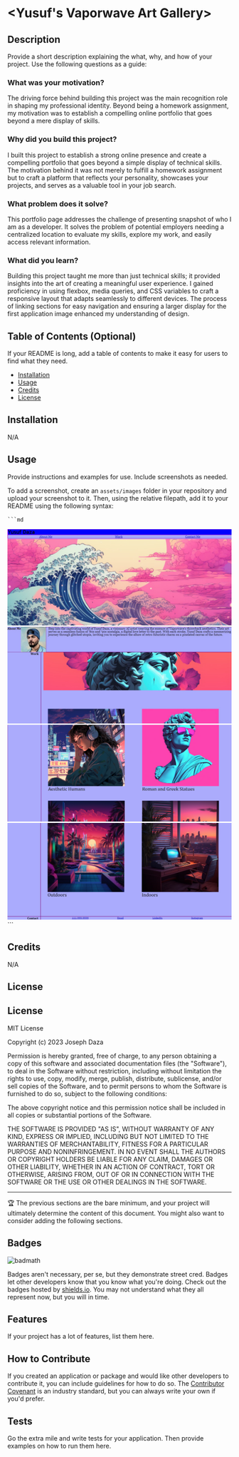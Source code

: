 # <Yusuf's Vaporwave Art Gallery>

## Description

Provide a short description explaining the what, why, and how of your project. Use the following questions as a guide:

### What was your motivation?
The driving force behind building this project was the main recognition role in shaping my professional identity. Beyond being a homework assignment, my motivation was to establish a compelling online portfolio that goes beyond a mere display of skills.

### Why did you build this project?
I built this project to establish a strong online presence and create a compelling portfolio that goes beyond a simple display of technical skills. The motivation behind it was not merely to fulfill a homework assignment but to craft a platform that reflects your personality, showcases your projects, and serves as a valuable tool in your job search. 

### What problem does it solve?
This portfolio page addresses the challenge of presenting snapshot of who I am as a developer. It solves the problem of potential employers needing a centralized location to evaluate my skills, explore my work, and easily access relevant information.

### What did you learn?
Building this project taught me more than just technical skills; it provided insights into the art of creating a meaningful user experience. I gained proficiency in using flexbox, media queries, and CSS variables to craft a responsive layout that adapts seamlessly to different devices. The process of linking sections for easy navigation and ensuring a larger display for the first application image enhanced my understanding of design.

## Table of Contents (Optional)

If your README is long, add a table of contents to make it easy for users to find what they need.

- [Installation](#installation)
- [Usage](#usage)
- [Credits](#credits)
- [License](#license)

## Installation

N/A

## Usage

Provide instructions and examples for use. Include screenshots as needed.

To add a screenshot, create an `assets/images` folder in your repository and upload your screenshot to it. Then, using the relative filepath, add it to your README using the following syntax:

    ```md
![alt text](assets/images/screenshot01.png)
![alt text](assets/images/screenshot02.png)
![alt text](assets/images/screenshot04.png)
![alt text](assets/images/screenshot03.png)
    ```

## Credits

N/A

## License

## License

MIT License

Copyright (c) 2023 Joseph Daza

Permission is hereby granted, free of charge, to any person obtaining a copy
of this software and associated documentation files (the "Software"), to deal
in the Software without restriction, including without limitation the rights
to use, copy, modify, merge, publish, distribute, sublicense, and/or sell
copies of the Software, and to permit persons to whom the Software is
furnished to do so, subject to the following conditions:

The above copyright notice and this permission notice shall be included in all
copies or substantial portions of the Software.

THE SOFTWARE IS PROVIDED "AS IS", WITHOUT WARRANTY OF ANY KIND, EXPRESS OR
IMPLIED, INCLUDING BUT NOT LIMITED TO THE WARRANTIES OF MERCHANTABILITY,
FITNESS FOR A PARTICULAR PURPOSE AND NONINFRINGEMENT. IN NO EVENT SHALL THE
AUTHORS OR COPYRIGHT HOLDERS BE LIABLE FOR ANY CLAIM, DAMAGES OR OTHER
LIABILITY, WHETHER IN AN ACTION OF CONTRACT, TORT OR OTHERWISE, ARISING FROM,
OUT OF OR IN CONNECTION WITH THE SOFTWARE OR THE USE OR OTHER DEALINGS IN THE
SOFTWARE.


---

🏆 The previous sections are the bare minimum, and your project will ultimately determine the content of this document. You might also want to consider adding the following sections.

## Badges

![badmath](https://img.shields.io/github/languages/top/lernantino/badmath)

Badges aren't necessary, per se, but they demonstrate street cred. Badges let other developers know that you know what you're doing. Check out the badges hosted by [shields.io](https://shields.io/). You may not understand what they all represent now, but you will in time.

## Features

If your project has a lot of features, list them here.

## How to Contribute

If you created an application or package and would like other developers to contribute it, you can include guidelines for how to do so. The [Contributor Covenant](https://www.contributor-covenant.org/) is an industry standard, but you can always write your own if you'd prefer.

## Tests

Go the extra mile and write tests for your application. Then provide examples on how to run them here.